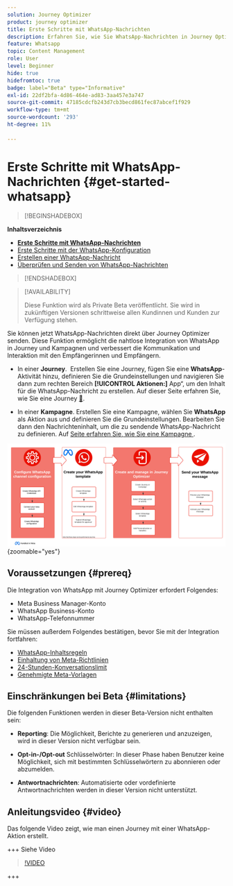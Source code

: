 ```yaml
---
solution: Journey Optimizer
product: journey optimizer
title: Erste Schritte mit WhatsApp-Nachrichten
description: Erfahren Sie, wie Sie WhatsApp-Nachrichten in Journey Optimizer erstellen und senden.
feature: Whatsapp
topic: Content Management
role: User
level: Beginner
hide: true
hidefromtoc: true
badge: label="Beta" type="Informative"
exl-id: 22df2bfa-4d86-464e-ad83-3aa457e3a747
source-git-commit: 47185cdcfb243d7cb3becd861fec87abcef1f929
workflow-type: tm+mt
source-wordcount: '293'
ht-degree: 11%

---
```


# Erste Schritte mit WhatsApp-Nachrichten {#get-started-whatsapp}

>[!BEGINSHADEBOX]

**Inhaltsverzeichnis**

* **[Erste Schritte mit WhatsApp-Nachrichten](get-started-whatsapp.md)**
* [Erste Schritte mit der WhatsApp-Konfiguration](whatsapp-configuration.md)
* [Erstellen einer WhatsApp-Nachricht](create-whatsapp.md)
* [Überprüfen und Senden von WhatsApp-Nachrichten](send-whatsapp.md)

>[!ENDSHADEBOX]

>[!AVAILABILITY]
>
>Diese Funktion wird als Private Beta veröffentlicht. Sie wird in zukünftigen Versionen schrittweise allen Kundinnen und Kunden zur Verfügung stehen.

Sie können jetzt WhatsApp-Nachrichten direkt über Journey Optimizer senden. Diese Funktion ermöglicht die nahtlose Integration von WhatsApp in Journey und Kampagnen und verbessert die Kommunikation und Interaktion mit den Empfängerinnen und Empfängern.

* In einer **Journey**.  Erstellen Sie eine Journey, fügen Sie eine **WhatsApp**-Aktivität hinzu, definieren Sie die Grundeinstellungen und navigieren Sie dann zum rechten Bereich **[!UICONTROL Aktionen:]** App“, um den Inhalt für die WhatsApp-Nachricht zu erstellen. Auf dieser Seite erfahren Sie, wie Sie eine Journey [&#128279;](../building-journeys/journey-gs.md).

* In einer **Kampagne**. Erstellen Sie eine Kampagne, wählen Sie **WhatsApp** als Aktion aus und definieren Sie die Grundeinstellungen. Bearbeiten Sie dann den Nachrichteninhalt, um die zu sendende WhatsApp-Nachricht zu definieren. Auf [ Seite erfahren Sie, wie Sie eine Kampagne ](../campaigns/create-campaign.md#configure).

![](assets/do-not-localize/whatsapp-beta.png){zoomable="yes"}

## Voraussetzungen {#prereq}

Die Integration von WhatsApp mit Journey Optimizer erfordert Folgendes:

* Meta Business Manager-Konto
* WhatsApp Business-Konto
* WhatsApp-Telefonnummer

Sie müssen außerdem Folgendes bestätigen, bevor Sie mit der Integration fortfahren:

* [WhatsApp-Inhaltsregeln](https://www.whatsapp.com/legal/messaging-guidelines)
* [Einhaltung von Meta-Richtlinien](https://www.whatsapp.com/legal)
* [24-Stunden-Konversationslimit](https://developers.facebook.com/docs/whatsapp/messaging-limits/)
* [Genehmigte Meta-Vorlagen](https://developers.facebook.com/docs/whatsapp/message-templates/guidelines/)

## Einschränkungen bei Beta {#limitations}

Die folgenden Funktionen werden in dieser Beta-Version nicht enthalten sein:

* **Reporting**: Die Möglichkeit, Berichte zu generieren und anzuzeigen, wird in dieser Version nicht verfügbar sein.

* **Opt-in-/Opt-out** Schlüsselwörter: In dieser Phase haben Benutzer keine Möglichkeit, sich mit bestimmten Schlüsselwörtern zu abonnieren oder abzumelden.

* **Antwortnachrichten**: Automatisierte oder vordefinierte Antwortnachrichten werden in dieser Version nicht unterstützt.

## Anleitungsvideo {#video}


Das folgende Video zeigt, wie man einen Journey mit einer WhatsApp-Aktion erstellt.

+++ Siehe Video

>[!VIDEO](https://video.tv.adobe.com/v/3451621?learn=on)

+++

